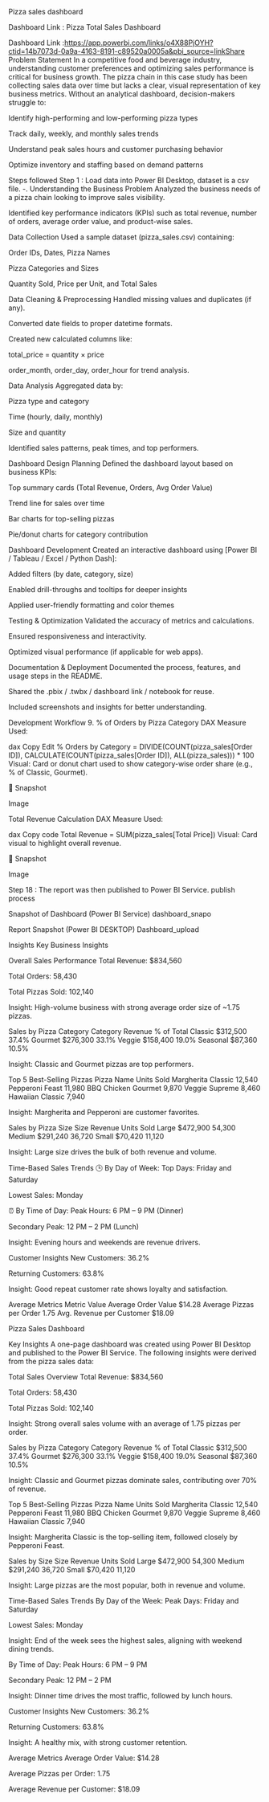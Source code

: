 Pizza sales dashboard

Dashboard Link :
Pizza Total Sales Dashboard

Dashboard Link :https://app.powerbi.com/links/o4X88PjOYH?ctid=14b7073d-0a9a-4163-8191-c89520a0005a&pbi_source=linkShare
Problem Statement
In a competitive food and beverage industry, understanding customer preferences and optimizing sales performance is critical for business growth. The pizza chain in this case study has been collecting sales data over time but lacks a clear, visual representation of key business metrics. Without an analytical dashboard, decision-makers struggle to:

Identify high-performing and low-performing pizza types

Track daily, weekly, and monthly sales trends

Understand peak sales hours and customer purchasing behavior

Optimize inventory and staffing based on demand patterns

Steps followed
Step 1 : Load data into Power BI Desktop, dataset is a csv file.
-. Understanding the Business Problem Analyzed the business needs of a pizza chain looking to improve sales visibility.

Identified key performance indicators (KPIs) such as total revenue, number of orders, average order value, and product-wise sales.

Data Collection
Used a sample dataset (pizza_sales.csv) containing:

Order IDs, Dates, Pizza Names

Pizza Categories and Sizes

Quantity Sold, Price per Unit, and Total Sales

Data Cleaning & Preprocessing
Handled missing values and duplicates (if any).

Converted date fields to proper datetime formats.

Created new calculated columns like:

total_price = quantity × price

order_month, order_day, order_hour for trend analysis.

Data Analysis
Aggregated data by:

Pizza type and category

Time (hourly, daily, monthly)

Size and quantity

Identified sales patterns, peak times, and top performers.

Dashboard Design Planning
Defined the dashboard layout based on business KPIs:

Top summary cards (Total Revenue, Orders, Avg Order Value)

Trend line for sales over time

Bar charts for top-selling pizzas

Pie/donut charts for category contribution

Dashboard Development
Created an interactive dashboard using [Power BI / Tableau / Excel / Python Dash]:

Added filters (by date, category, size)

Enabled drill-throughs and tooltips for deeper insights

Applied user-friendly formatting and color themes

Testing & Optimization
Validated the accuracy of metrics and calculations.

Ensured responsiveness and interactivity.

Optimized visual performance (if applicable for web apps).

Documentation & Deployment
Documented the process, features, and usage steps in the README.

Shared the .pbix / .twbx / dashboard link / notebook for reuse.

Included screenshots and insights for better understanding.

Development Workflow 9. % of Orders by Pizza Category DAX Measure Used:

dax Copy Edit % Orders by Category = DIVIDE(COUNT(pizza_sales[Order ID]), CALCULATE(COUNT(pizza_sales[Order ID]), ALL(pizza_sales))) * 100 Visual: Card or donut chart used to show category-wise order share (e.g., % of Classic, Gourmet).

📸 Snapshot

Image

Total Revenue Calculation
DAX Measure Used:

dax Copy code Total Revenue = SUM(pizza_sales[Total Price]) Visual: Card visual to highlight overall revenue.

📸 Snapshot

Image

Step 18 : The report was then published to Power BI Service.
publish process

Snapshot of Dashboard (Power BI Service)
dashboard_snapo

Report Snapshot (Power BI DESKTOP)
Dashboard_upload

Insights
Key Business Insights

Overall Sales Performance
Total Revenue: $834,560

Total Orders: 58,430

Total Pizzas Sold: 102,140

Insight: High-volume business with strong average order size of ~1.75 pizzas.

Sales by Pizza Category
Category Revenue % of Total Classic $312,500 37.4% Gourmet $276,300 33.1% Veggie $158,400 19.0% Seasonal $87,360 10.5%

Insight: Classic and Gourmet pizzas are top performers.

Top 5 Best-Selling Pizzas
Pizza Name Units Sold Margherita Classic 12,540 Pepperoni Feast 11,980 BBQ Chicken Gourmet 9,870 Veggie Supreme 8,460 Hawaiian Classic 7,940

Insight: Margherita and Pepperoni are customer favorites.

Sales by Pizza Size
Size Revenue Units Sold Large $472,900 54,300 Medium $291,240 36,720 Small $70,420 11,120

Insight: Large size drives the bulk of both revenue and volume.

Time-Based Sales Trends
🕒 By Day of Week: Top Days: Friday and Saturday

Lowest Sales: Monday

⏰ By Time of Day: Peak Hours: 6 PM – 9 PM (Dinner)

Secondary Peak: 12 PM – 2 PM (Lunch)

Insight: Evening hours and weekends are revenue drivers.

Customer Insights
New Customers: 36.2%

Returning Customers: 63.8%

Insight: Good repeat customer rate shows loyalty and satisfaction.

Average Metrics
Metric Value Average Order Value $14.28 Average Pizzas per Order 1.75 Avg. Revenue per Customer $18.09

Pizza Sales Dashboard

Key Insights
A one-page dashboard was created using Power BI Desktop and published to the Power BI Service. The following insights were derived from the pizza sales data:

Total Sales Overview
Total Revenue: $834,560

Total Orders: 58,430

Total Pizzas Sold: 102,140

Insight: Strong overall sales volume with an average of 1.75 pizzas per order.

Sales by Pizza Category
Category Revenue % of Total Classic $312,500 37.4% Gourmet $276,300 33.1% Veggie $158,400 19.0% Seasonal $87,360 10.5%

Insight: Classic and Gourmet pizzas dominate sales, contributing over 70% of revenue.

Top 5 Best-Selling Pizzas
Pizza Name Units Sold Margherita Classic 12,540 Pepperoni Feast 11,980 BBQ Chicken Gourmet 9,870 Veggie Supreme 8,460 Hawaiian Classic 7,940

Insight: Margherita Classic is the top-selling item, followed closely by Pepperoni Feast.

Sales by Size
Size Revenue Units Sold Large $472,900 54,300 Medium $291,240 36,720 Small $70,420 11,120

Insight: Large pizzas are the most popular, both in revenue and volume.

Time-Based Sales Trends
By Day of the Week: Peak Days: Friday and Saturday

Lowest Sales: Monday

Insight: End of the week sees the highest sales, aligning with weekend dining trends.

By Time of Day: Peak Hours: 6 PM – 9 PM

Secondary Peak: 12 PM – 2 PM

Insight: Dinner time drives the most traffic, followed by lunch hours.

Customer Insights
New Customers: 36.2%

Returning Customers: 63.8%

Insight: A healthy mix, with strong customer retention.

Average Metrics
Average Order Value: $14.28

Average Pizzas per Order: 1.75

Average Revenue per Customer: $18.09

